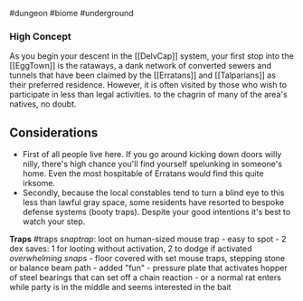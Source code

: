 #dungeon #biome #underground

### High Concept

As you begin your descent in the [[DelvCap]] system, your first stop into the [[EggTown]] is the rataways, a dank network of converted sewers and tunnels that have been claimed by the [[Erratans]] and [[Talparians]] as their preferred residence. However, it is often visited by those who wish to participate in less than legal activities. to the chagrin of many of the area's natives, no doubt. 

## Considerations

- First of all people live here. If you go around kicking down doors willy nilly, there's high chance you'll find yourself spelunking in someone's home. Even the most hospitable of Erratans would find this quite irksome. 
- Secondly, because the local constables tend to turn a blind eye to this less than lawful gray space, some residents have resorted to bespoke defense systems (booty traps). Despite your good intentions it's best to watch your step.

**Traps** #traps
*snaptrap*: loot on human-sized mouse trap
	- easy to spot
	- 2 dex saves: 1 for looting without activation, 2 to dodge if activated
*overwhelming snaps*
	- floor covered with set mouse traps, stepping stone or balance beam path
	- added "fun" 
		- pressure plate that activates hopper of steel bearings that can set off a chain reaction
		- or a normal rat enters while party is in the middle and seems interested in the bait